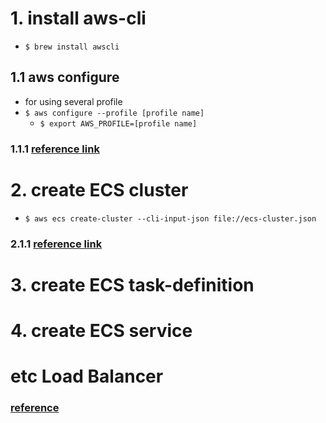 # 1. install aws-cli
- `$ brew install awscli`

## 1.1 aws configure
- for using several profile
- `$ aws configure --profile [profile name]`
  - `$ export AWS_PROFILE=[profile name]`

### 1.1.1 [reference link](https://inpa.tistory.com/entry/AWS-%F0%9F%93%9A-AWS-CLI-%EC%84%A4%EC%B9%98-%EC%82%AC%EC%9A%A9%EB%B2%95-%EC%89%BD%EA%B3%A0-%EB%B9%A0%EB%A5%B4%EA%B2%8C)

# 2. create ECS cluster
- `$ aws ecs create-cluster --cli-input-json file://ecs-cluster.json`

### 2.1.1 [reference link](https://docs.aws.amazon.com/cli/latest/reference/ecs/create-cluster.html)

# 3. create ECS task-definition

# 4. create ECS service

# etc Load Balancer
### [reference](https://docs.aws.amazon.com/ko_kr/elasticloadbalancing/latest/application/introduction.html)
